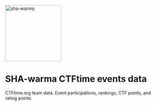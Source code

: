 <img width="180" height="180" alt="sha-warma" src="https://github.com/user-attachments/assets/69928aaa-fac6-4550-85c3-34cd2ee54890" />

# SHA-warma CTFtime events data

CTFtime.org team data.
Event participations, rankings, CTF points, and rating points.
